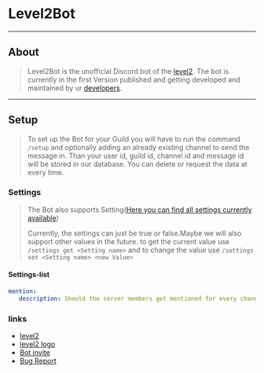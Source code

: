 # Level2Bot

----

## About
>Level2Bot is the unofficial Discord bot of the [level2](https://level2.lu).
> The bot is currently in the first Version published and getting developed and maintained 
> by ur [developers](https://github.com/B0urg/Level2Bot/graphs/contributors).

---
## Setup
>To set up the Bot for your Guild you will have to run the command `/setup` and optionally adding
> an already existing channel to send the message in.
>Than your user id, guild id, channel id and message id will be stored in our database.
> You can delete or request the data at every time.
 
### Settings
> The Bot also supports Setting([Here you can find all settings currently available](https://github.com/B0urg/Level2Bot#settings-list))
> 
> Currently, the settings can just be true or false.Maybe we will also support other values in the future.
> to get the current value use `/settings get <Setting name>` and to change the value use
> `/settings set <Setting name> <new Value>`

#### Settings-list

````yml
mention:
   description: Should the server members get mentioned for every change of Opening state.
````

### links

- [level2](https://level2.lu)
- [level2 logo](https://raw.githubusercontent.com/syn2cat/design/master/lvl2/pixel/level2_round_grey.png)
- [Bot invite](https://discord.com/api/oauth2/authorize?client_id=1012785757464825856&permissions=8&scope=bot%20applications.commands)
- [Bug Report](https://github.com/B0urg/Level2Bot/issues/new?assignees=&labels=bug&template=bug-report.md&title=New%20Bug)
